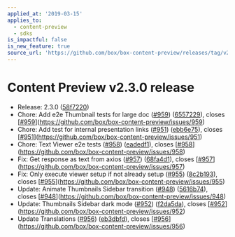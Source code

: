 ```yaml
---
applied_at: '2019-03-15'
applies_to:
  - content-preview
  - sdks
is_impactful: false
is_new_feature: true
source_url: 'https://github.com/box/box-content-preview/releases/tag/v2.3.0'
---
```


# Content Preview v2.3.0 release


* Release: 2.3.0 ([58f7220](https://github.com/box/box-content-preview/commit[58f7220](https://github.com/box/box-content-preview/commit/58f7220)))
* Chore: Add e2e Thumbnail tests for large doc ([#959](https://github.com/box/box-content-preview/pull/959)) ([6557229](https://github.com/box/box-content-preview/commit[6557229](https://github.com/box/box-content-preview/commit/6557229))), closes [[#959](https://github.com/box/box-content-preview/pull/959)](https://github.com/box/box-content-preview/issues/959)
* Chore: Add test for internal presentation links ([#951](https://github.com/box/box-content-preview/pull/951)) ([ebb6e75](https://github.com/box/box-content-preview/commit[ebb6e75](https://github.com/box/box-content-preview/commit/ebb6e75))), closes [[#951](https://github.com/box/box-content-preview/pull/951)](https://github.com/box/box-content-preview/issues/951)
* Chore: Text Viewer e2e tests ([#958](https://github.com/box/box-content-preview/pull/958)) ([eadedf1](https://github.com/box/box-content-preview/commit[eadedf1](https://github.com/box/box-content-preview/commit/eadedf1))), closes [[#958](https://github.com/box/box-content-preview/pull/958)](https://github.com/box/box-content-preview/issues/958)
* Fix: Get response as text from axios ([#957](https://github.com/box/box-content-preview/pull/957)) ([68fa4d1](https://github.com/box/box-content-preview/commit[68fa4d1](https://github.com/box/box-content-preview/commit/68fa4d1))), closes [[#957](https://github.com/box/box-content-preview/pull/957)](https://github.com/box/box-content-preview/issues/957)
* Fix: Only execute viewer setup if not already setup ([#955](https://github.com/box/box-content-preview/pull/955)) ([8c2b193](https://github.com/box/box-content-preview/commit[8c2b193](https://github.com/box/box-content-preview/commit/8c2b193))), closes [[#955](https://github.com/box/box-content-preview/pull/955)](https://github.com/box/box-content-preview/issues/955)
* Update: Animate Thumbnails Sidebar transition ([#948](https://github.com/box/box-content-preview/pull/948)) ([5616b74](https://github.com/box/box-content-preview/commit[5616b74](https://github.com/box/box-content-preview/commit/5616b74))), closes [[#948](https://github.com/box/box-content-preview/pull/948)](https://github.com/box/box-content-preview/issues/948)
* Update: Thumbnails Sidebar dark mode ([#952](https://github.com/box/box-content-preview/pull/952)) ([f2da5da](https://github.com/box/box-content-preview/commit[f2da5da](https://github.com/box/box-content-preview/commit/f2da5da))), closes [[#952](https://github.com/box/box-content-preview/pull/952)](https://github.com/box/box-content-preview/issues/952)
* Update Translations ([#956](https://github.com/box/box-content-preview/pull/956)) ([eb3dbfd](https://github.com/box/box-content-preview/commit[eb3dbfd](https://github.com/box/box-content-preview/commit/eb3dbfd))), closes [[#956](https://github.com/box/box-content-preview/pull/956)](https://github.com/box/box-content-preview/issues/956)



